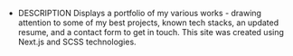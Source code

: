 
* DESCRIPTION
Displays a portfolio of my various works - drawing attention to 
some of my best projects, known tech stacks, an updated resume, and
a contact form to get in touch. This site was created using 
Next.js and SCSS technologies.